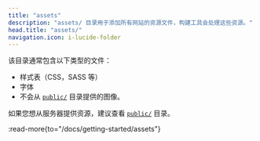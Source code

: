 ```yaml
---
title: "assets"
description: "assets/ 目录用于添加所有网站的资源文件，构建工具会处理这些资源。"
head.title: "assets/"
navigation.icon: i-lucide-folder
---
```


该目录通常包含以下类型的文件：

- 样式表（CSS，SASS 等）
- 字体
- 不会从 [`public/`](/docs/guide/directory-structure/public) 目录提供的图像。

如果您想从服务器提供资源，建议查看 [`public/`](/docs/guide/directory-structure/public) 目录。

:read-more{to="/docs/getting-started/assets"}